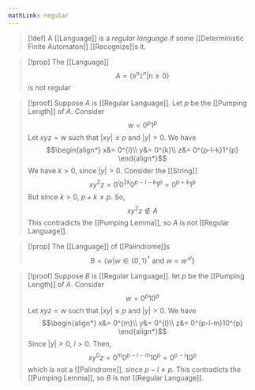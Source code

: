 ```yaml
---
mathLink: regular
---
```

>[!def]
>A [[Language]] is a *regular language* if some [[Deterministic Finite Automaton]] [[Recognize]]s it.

>[!prop]
>The [[Language]] $$A=\{\texttt{0}^{n}\texttt{1}^{n}|n≥0\}$$is not regular

>[!proof]
Suppose $A$ is [[Regular Language]]. Let $p$ be the [[Pumping Length]] of $A$. Consider $$w=0^{p}1^{p}$$Let $xyz=w$ such that $|xy|≤p$ and $|y|>0$. We have $$\begin{align*}
x&= 0^{l}\\
y&= 0^{k}\\
z&= 0^{p-l-k}1^{p}
\end{align*}$$We have $k>0$, since $|y|>0$. Consider the [[String]] $$xy^{2}z=0^{l}0^{2k}0^{p-l-k}1^{p}=0^{p+k}1^{p}$$But since $k>0$, $p+k\ne p$. So, $$xy^{2}z\notin A$$This contradicts the [[Pumping Lemma]], so $A$ is not [[Regular Language]].

>[!prop]
>The [[Language]] of [[Palindrome]]s $$B=\{w|w\in\{0,1\}^{*}\text{ and }w=w^\mathcal{R}\}$$

>[!proof]
Suppose $B$ is [[Regular Language]]. let $p$ be the [[Pumping Length]] of $A$. Consider $$w=0^{p}10^{p}$$Let $xyz=w$ such that $|xy|≤p$ and $|y|>0$. We have $$\begin{align*}
x&= 0^{m}\\
y&= 0^{l}\\
z&= 0^{p-l-m}10^{p}
\end{align*}$$Since $|y|>0$, $l>0$. Then, $$xy^{0}z= 0^{m}0^{p-l-m}10^{p}=0^{p-l}10^{p}$$which is not a [[Palindrome]], since $p-l≠p$. This contradicts the [[Pumping Lemma]], so $B$ is not [[Regular Language]].